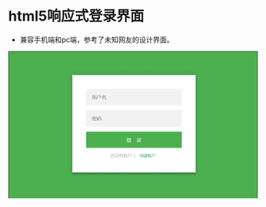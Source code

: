 # html5响应式登录界面
- 兼容手机端和pc端，参考了未知网友的设计界面。



<img src="https://github.com/mnnyang/html5_css_login_page/blob/master/screen/sf.gif" width="700" height="auto"/>

